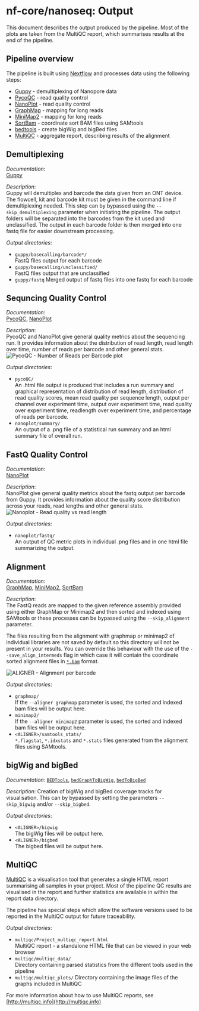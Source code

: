 # nf-core/nanoseq: Output

This document describes the output produced by the pipeline. Most of the plots are taken from the MultiQC report, which summarises results at the end of the pipeline.

<!-- TODO nf-core: Write this documentation describing your workflow's output -->

## Pipeline overview

The pipeline is built using [Nextflow](https://www.nextflow.io/) and processes data using the following steps:

* [Guppy](#guppy) - demultiplexing of Nanopore data
* [PycoQC](#pycoqc) - read quality control
* [NanoPlot](#nanoplot) - read quality control
* [GraphMap](#graphmap) - mapping for long reads
* [MiniMap2](#minimap2) - mapping for long reads
* [SortBam](#sortbam) - coordinate sort BAM files using SAMtools
* [bedtools](#bedtools) - create bigWig and bigBed files 
* [MultiQC](#multiqc) - aggregate report, describing results of the alignment

## Demultiplexing

*Documentation*:  
[Guppy](https://nanoporetech.com/nanopore-sequencing-data-analysis)

*Description*:  
Guppy will demultiplex and barcode the data given from an ONT device. The flowcell, kit and barcode kit must be given in the command line if demultiplexing needed. This step can by bypassed using the `--skip_demultiplexing` parameter when initiating the pipeline. The output folders will be separated into the barcodes from the kit used and unclassified. The output in each barcode folder is then merged into one fastq file for easier downstream processing.

*Output directories*:

* `guppy/basecalling/barcode*/`  
  FastQ files output for each barcode
* `guppy/basecalling/unclassified/`  
  FastQ files output that are unclassified
* `guppy/fastq`
  Merged output of fastq files into one fastq for each barcode

## Sequncing Quality Control

*Documentation*:  
[PycoQC](https://github.com/a-slide/pycoQC), [NanoPlot](https://github.com/wdecoster/NanoPlot)

*Description*:  
PycoQC and NanoPlot give general quality metrics about the sequencing run. It provides information about the distribution of read length, read length over time, number of reads per barcode and other general stats.
![PycoQC - Number of Reads per Barcode plot](images/NumberofReadsperBarcode.png)

*Output directories*:

* `pycoQC/`  
  An .html file output is produced that includes a run summary and graphical representation of distribution of read length, distribution of read quality scores, mean read quality per sequence length, output per channel over experiment time, output over experiment time, read quality over experiment time, readlength over experiment time, and percentage of reads per barcode.
* `nanoplot/summary/`  
  An output of a .png file of a statistical run summary and an html summary file of overall run.


## FastQ Quality Control
*Documentation*:  
[NanoPlot](https://github.com/wdecoster/NanoPlot)

*Description*:  
NanoPlot give general quality metrics about the fastq output per barcode from Guppy. It provides information about the quality score distribution across your reads, read lengths and other general stats.
![Nanoplot - Read quality vs read length](images/NanoPlot_output.png)

*Output directories*:

* `nanoplot/fastq/`  
  An output of QC metric plots in individual .png files and in one html file summarizing the output. 

## Alignment

*Documentation*:  
[GraphMap](https://github.com/isovic/graphmap), [MiniMap2](https://github.com/lh3/minimap2), [SortBam](http://www.htslib.org/doc/samtools.html)

*Description*:  
The FastQ reads are mapped to the given reference assembly provided using either GraphMap or Minimap2 and then sorted and indexed using SAMtools or these processes can be bypassed using the `--skip_alignment` parameter.

The files resulting from the alignment with graphmap or minimap2 of individual libraries are not saved by default so this directory will not be present in your results. You can override this behaviour with the use of the `--save_align_intermeds` flag in which case it will contain the coordinate sorted alignment files in [`*.bam`](https://samtools.github.io/hts-specs/SAMv1.pdf) format.

![ALIGNER - Alignment per barcode](images/mqc_samtools_alignment_plot_1.png)

*Output directories*:

* `graphmap/`  
  If the `--aligner graphmap` parameter is used, the sorted and indexed bam files will be output here.
* `minimap2/`  
  If the `--aligner minimap2` parameter is used, the sorted and indexed bam files will be output here.
* `<ALIGNER>/samtools_stats/`  
  `*.flagstat`, `*.idxstats` and `*.stats` files generated from the alignment files using SAMtools.

## bigWig and bigBed 

*Documentation*:
[`BEDTools`](https://github.com/arq5x/bedtools2/), [`bedGraphToBigWig`](http://hgdownload.soe.ucsc.edu/admin/exe/), [`bedToBigBed`](http://hgdownload.soe.ucsc.edu/admin/exe/)

*Description*:
Creation of bigWig and bigBed coverage tracks for visualisation. This can by bypassed by setting the parameters `--skip_bigwig` and/or `--skip_bigbed`.

*Output directories*:
* `<ALIGNER>/bigwig`  
  The bigWig files will be output here.
* `<ALIGNER>/bigbed`  
  The bigbed files will be output here.

## MultiQC

[MultiQC](http://multiqc.info) is a visualisation tool that generates a single HTML report summarising all samples in your project. Most of the pipeline QC results are visualised in the report and further statistics are available in within the report data directory.

The pipeline has special steps which allow the software versions used to be reported in the MultiQC output for future traceability.

*Output directories*:
  
* `multiqc/Project_multiqc_report.html`  
  MultiQC report - a standalone HTML file that can be viewed in your web browser
* `multiqc/multiqc_data/`  
  Directory containing parsed statistics from the different tools used in the pipeline
* `multiqc/multiqc_plots/`
  Directory containing the image files of the graphs included in MultiQC

For more information about how to use MultiQC reports, see [http://multiqc.info](http://multiqc.info)
